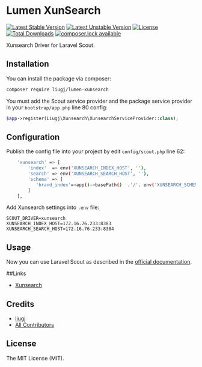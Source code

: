 Lumen XunSearch
==============

[![Latest Stable Version](https://poser.pugx.org/liugj/lumen-xunsearch/version)](https://packagist.org/packages/liugj/lumen-xunsearch)
[![Latest Unstable Version](https://poser.pugx.org/liugj/lumen-xunsearch/v/unstable.png)](https://packagist.org/packages/liugj/lumen-xunsearch)
[![License](https://poser.pugx.org/liugj/lumen-xunsearch/license)](https://packagist.org/packages/liugj/lumen-xunsearch)
[![Total Downloads](https://poser.pugx.org/liugj/lumen-xunsearch/downloads)](https://packagist.org/packages/liugj/lumen-xunsearch)
[![composer.lock available](https://poser.pugx.org/liugj/lumen-xunsearch/composerlock)](https://packagist.org/packages/liugj/lumen-xunsearch)

Xunsearch Driver for Laravel Scout.

## Installation

You can install the package via composer:

```bash
composer require liugj/lumen-xunsearch
```

You must add the Scout service provider and the package service provider in your `bootstrap/app.php` line 80 config:

```php
$app->register(Liugj\Xunsearch\XunsearchServiceProvider::class);
```

## Configuration 

Publish the config file into your project by edit `config/scout.php` line 62:

```bash
    'xunsearch' => [
        'index'  => env('XUNSEARCH_INDEX_HOST', ''),
        'search' => env('XUNSEARCH_SEARCH_HOST', ''),
        'schema' => [
           'brand_index'=>app()->basePath()  .'/'. env('XUNSEARCH_SCHEMA_BRAND'),
        ]
    ],
```

Add Xunsearch settings into `.env` file:

```
SCOUT_DRIVER=xunsearch
XUNSEARCH_INDEX_HOST=172.16.76.233:8383
XUNSEARCH_SEARCH_HOST=172.16.76.233:8384
```

## Usage

Now you can use Laravel Scout as described in the [official documentation](https://laravel.com/docs/5.3/scout).

##Links

- [Xunsearch](http://www.xunsearch.com/)


## Credits

- [liugj](https://github.com/liugj)
- [All Contributors](../../contributors)

## License

The MIT License (MIT).
